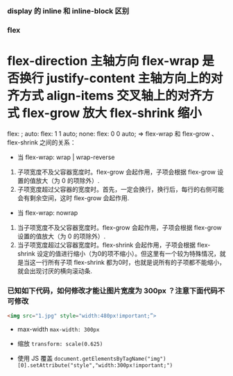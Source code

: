 ### display 的 inline 和 inline-block 区别

### flex
flex-direction      主轴方向
flex-wrap           是否换行
justify-content     主轴方向上的对齐方式
align-items         交叉轴上的对齐方式
flex-grow           放大
flex-shrink         缩小
======================================
flex: <flex-grow> <flex-shrink> <flex-basis>;
auto: flex: 1 1 auto;
none: flex: 0 0 auto;
=> flex-wrap 和 flex-grow 、flex-shrink 之间的关系：
- 当 flex-wrap: wrap | wrap-reverse
1. 子项宽度不及父容器宽度时。flex-grow 会起作用，子项会根据 flex-grow 设置的值放大（为 0 的项除外）.
2. 子项宽度超过父容器的宽度时。首先，一定会换行，换行后，每行的右侧可能会有剩余空间，这时 flex-grow 会起作用.
- 当 flex-wrap: nowrap
1. 当子项宽度不及父容器宽度时。flex-grow 会起作用，子项会根据 flex-grow 设置的值放大（为 0 的项除外）.
2. 当子项宽度超过父容器宽度时。flex-shrink 会起作用，子项会根据 flex-shrink 设定的值进行缩小（为0的项不缩小）。但这里有一个较为特殊情况，就是当这一行所有子项 flex-shrink 都为0时，也就是说所有的子项都不能缩小，就会出现讨厌的横向滚动条.


### 已知如下代码，如何修改才能让图片宽度为 300px ？注意下面代码不可修改
```html
<img src="1.jpg" style="width:480px!important;”>
```
- max-width
`max-width: 300px`

- 缩放
`transform: scale(0.625)`

- 使用 JS 覆盖
`document.getElementsByTagName("img")[0].setAttribute("style","width:300px!important;")`
